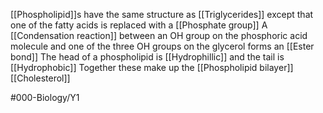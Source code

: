 [[Phospholipid]]s have the same structure as [[Triglycerides]] except that one of the fatty acids is replaced with a [[Phosphate group]]
A [[Condensation reaction]] between an OH group on the phosphoric acid molecule and one of the three OH groups on the glycerol forms an [[Ester bond]]
The head of a phospholipid is [[Hydrophillic]] and the tail is [[Hydrophobic]] 
Together these make up the [[Phospholipid bilayer]]
[[Cholesterol]]

#000-Biology/Y1